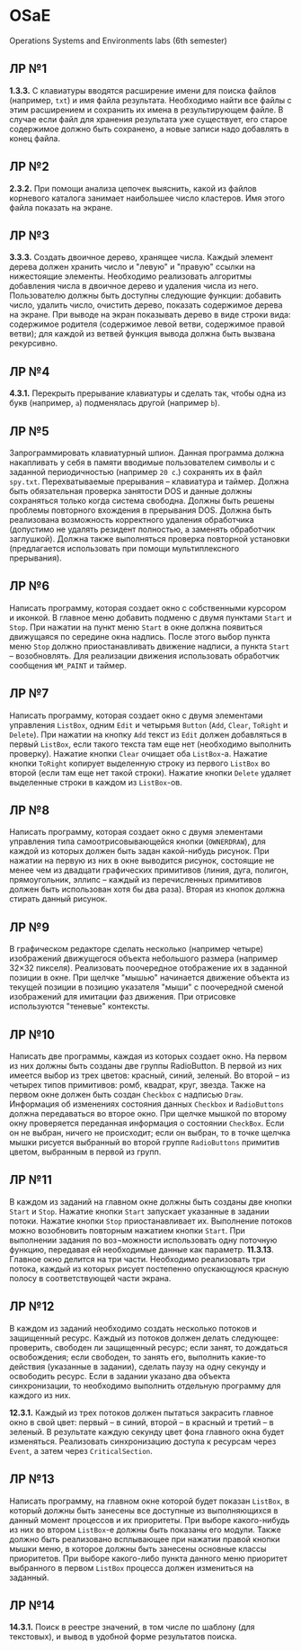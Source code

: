 # OSaE
Operations Systems and Environments labs (6th semester)

## ЛР №1
**1.3.3.** С клавиатуры вводятся расширение имени для поиска файлов (например, `txt`) и имя файла результата. Необходимо найти все файлы с этим расширением и сохранить их имена в результирующем файле. В случае если файл для хранения результата уже существует, его старое содержимое должно быть сохранено, а новые записи надо добавлять в конец файла.

## ЛР №2
**2.3.2.** При помощи анализа цепочек выяснить, какой из файлов корневого каталога занимает наибольшее число кластеров. Имя этого файла показать на экране.

## ЛР №3
**3.3.3.** Создать двоичное дерево, хранящее числа. Каждый элемент дерева должен хранить число и "левую" и "правую" ссылки на нижестоящие элементы. Необходимо реализовать алгоритмы добавления числа в двоичное дерево и удаления числа из него. Пользователю должны быть доступны следующие функции: добавить число, удалить число, очистить дерево, показать содержимое дерева на экране. При выводе на экран показывать дерево в виде строки вида: содержимое родителя (содержимое левой ветви, содержимое правой ветви); для каждой из ветвей функция вывода должна быть вызвана рекурсивно.

## ЛР №4
**4.3.1.** Перекрыть прерывание клавиатуры и сделать так, чтобы одна из букв (например, `a`) подменялась другой (например `b`).

## ЛР №5
Запрограммировать клавиатурный шпион. Данная программа должна накапливать у себя в памяти вводимые пользователем символы и с заданной периодичностью (например `20 с`.) сохранять их в файл `spy.txt`. Перехватываемые прерывания – клавиатура и таймер.
Должна быть обязательная проверка занятости DOS и данные должны сохраняться только когда система свободна. Должны быть решены проблемы повторного вхождения в прерывания DOS. Должна быть реализована возможность корректного удаления обработчика (допустимо не удалять резидент полностью, а заменять обработчик заглушкой). Должна также выполняться проверка повторной установки (предлагается использовать при помощи мультиплексного прерывания).

## ЛР №6
Написать программу, которая создает окно с собственными курсором и иконкой. В главное меню добавить подменю с двумя пунктами `Start` и `Stop`. При нажатии на пункт меню `Start` в окне должна появиться движущаяся по середине окна надпись. После этого выбор пункта меню `Stop` должно приостанавливать движение надписи, а пункта `Start` – возобновлять. Для реализации движения использовать обработчик сообщения `WM_PAINT` и таймер.

## ЛР №7
Написать программу, которая создает окно с двумя элементами управления `ListBox`, одним `Edit` и четырьмя `Button` (`Add`, `Clear`, `ToRight` и `Delete`). При нажатии на кнопку `Add` текст из `Edit` должен добавляться в первый `ListBox`, если такого текста там еще нет (необходимо выполнить проверку). Нажатие кнопки `Clear` очищает оба `ListBox`-а. Нажатие кнопки `ToRight` копирует выделенную строку из первого `ListBox` во второй (если там еще нет такой строки). Нажатие кнопки `Delete` удаляет выделенные строки в каждом из `ListBox`-ов.

## ЛР №8
Написать программу, которая создает окно с двумя элементами управления типа самоотрисовывающейся кнопки (`OWNERDRAW`), для каждой из которых должен быть задан какой-нибудь рисунок. При нажатии на первую из них в окне выводится рисунок, состоящие не менее чем из двадцати графических примитивов (линия, дуга, полигон, прямоугольник, эллипс – каждый из перечисленных примитивов должен быть использован хотя бы два раза). Вторая из кнопок должна стирать данный рисунок.

## ЛР №9
В графическом редакторе сделать несколько (например четыре) изображений движущегося объекта небольшого размера (например 32×32 пикселя). Реализовать поочередное отображение их в заданной позиции в окне. При щелчке "мышью" начинается движение объекта из текущей позиции в позицию указателя "мыши" с поочередной сменой изображений для имитации фаз движения. При отрисовке используются "теневые" контексты.

## ЛР №10
Написать две программы, каждая из которых создает окно. На первом из них должны быть созданы две группы RadioButton. В первой из них имеется выбор из трех цветов: красный, синий, зеленый. Во второй – из четырех типов примитивов: ромб, квадрат, круг, звезда. Также на первом окне должен быть создан `Checkbox` c надписью `Draw`. Информация об изменениях состояния данных `Checkbox` и `RadioButtons` должна передаваться во второе окно. При щелчке мышкой по второму окну проверяется переданная информация о состоянии `CheckBox`. Если он не выбран, ничего не происходит; если он выбран, то в точке щелчка мышки рисуется выбранный во второй группе `RadioButtons` примитив цветом, выбранным в первой из групп.

## ЛР №11
В каждом из заданий на главном окне должны быть созданы две кнопки `Start` и `Stop`. Нажатие кнопки `Start` запускает указанные в задании потоки. Нажатие кнопки `Stop` приостанавливает их. Выполнение потоков можно возобновить повторным нажатием кнопки `Start`. При выполнении задания по воз¬можности использовать одну поточную функцию, передавая ей необходимые данные как параметр. 
**11.3.13**. Главное окно делится на три части. Необходимо реализовать три потока, каждый из которых рисует постепенно опускающуюся красную полосу в соответствующей части экрана.

## ЛР №12
В каждом из заданий необходимо создать несколько потоков и защищенный ресурс. Каждый из потоков должен делать следующее: проверить, свободен ли защищенный ресурс; если занят, то дождаться освобождения; если свободен, то занять его, выполнить какие-то действия (указанные в задании), сделать паузу на одну секунду и освободить ресурс. Если в задании указано два объекта синхронизации, то необходимо выполнить отдельную программу для каждого из них.


**12.3.1.** Каждый из трех потоков должен пытаться закрасить главное окно в свой цвет: первый – в синий, второй – в красный и третий – в зеленый. В результате каждую секунду цвет фона главного окна будет изменяться. Реализовать синхронизацию доступа к ресурсам через `Event`, а затем через `CriticalSection`.

## ЛР №13
Написать программу, на главном окне которой будет показан `ListBox`, в который должны быть занесены все доступные из выполняющихся в данный момент процессов и их приоритеты. При выборе какого-нибудь из них во втором `ListBox`-е должны быть показаны его модули. Также должно быть реализовано всплывающее при нажатии правой кнопки мышки меню, в которое должны быть занесены основные классы приоритетов. При выборе какого-либо пункта данного меню приоритет выбранного в первом `ListBox` процесса должен измениться на заданный.	

## ЛР №14
**14.3.1.** Поиск в реестре значений, в том числе по шаблону (для текстовых), и вывод в удобной форме результатов поиска.
